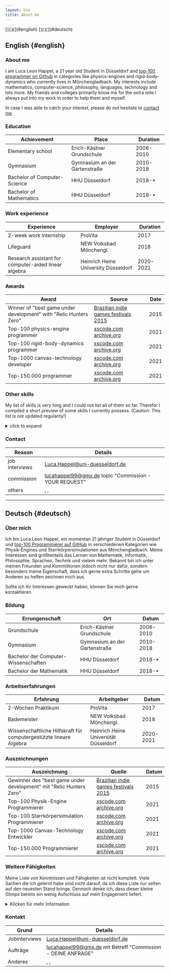 ```yaml
---
layout: bio
title: About me
---
```


<span style="float: right">
[🇬🇧](#english)
[🇩🇪](#deutsch)
<span>

## English {#english}

### About me

I am Luca Leon Happel, a 21 year old Student in Düsseldorf and
[top-100 programmer on Github](https://xscode.com/profile/quoteme) in
categories like physics-engines and rigid-body-dynamics
who currently lives in Mönchengladbach. My interests include mathematics,
computer-science, philosophy, languages, technology and lots more.
My friends and colleges primarily know me for the extra mile I always
put into my work in order to help them and myself.

In case I was able to catch your interest, please do not hesitate to [contact me](#contact).

### Education

| Achievement | Place | Duration |
|---|---|---|
| Elementary school | Erich-Kästner Grundschule | 2006-2010 |
| Gymnasium | Gymnasium an der Gartenstraße | 2010-2018 |
| Bachelor of Computer-Science | HHU Düsseldorf | 2018-* |
| Bachelor of Mathematics | HHU Düsseldorf | 2018-* |

### Work experience

| Experience | Employer | Duration |
|---|---|---|
| 2-week work internship | ProVita | 2017 |
| Lifeguard | NEW Volksbad Mönchengl. | 2018 |
| Research assistant for computer-aided linear algebra | Heinrich Heine University Düsseldorf  | 2020-2021 |

### Awards

| Award | Source | Date |
|---|---|---|
| Winner of "best game under development" with "Relic Hunters Zero" | [Brazilian indie games festivals 2015](https://www.bigfestival.com.br/big-festival-2015.html) | 2015 |
| Top-100 physics-engine programmer | [xscode.com](https://xscode.com/profile/quoteme) [archive.org](https://web.archive.org/web/20210118020545/xscode.com/profile/quoteme) | 2021 |
| Top-100 rigid-body-dynamics programmer | [xscode.com](https://xscode.com/profile/quoteme) [archive.org](https://web.archive.org/web/20210118020545/xscode.com/profile/quoteme) | 2021 |
| Top-1000 canvas-technology developer | [xscode.com](https://xscode.com/profile/quoteme) [archive.org](https://web.archive.org/web/20210118020545/xscode.com/profile/quoteme) | 2021 |
| Top-150.000 programmer | [xscode.com](https://xscode.com/profile/quoteme) [archive.org](https://web.archive.org/web/20210118020545/xscode.com/profile/quoteme) | 2021 |

### Other skills

My list of skills is very long and I could not list all of them so far.
Therefor I compiled a short preview of some skills I currently possess.
(Caution: This list is not updated regularity!)

<details>
<summary markdown="span">click to expand</summary>

- "Advanced" knowledge about mathematics
    - aiming for a Bachelor/Master degree in mathematics
- Programming knowledge
    - Top 50 programmer in physics-engines and rigid-body-dynamics as well as top 1000 canvas-technology, and top 150.000 Github developer (Source: [www.xscode.com/profile/quoteme](https://xscode.com/profile/quoteme))
	- actively programming since age 13 (2012)
	- a lot of experience in (>50 Projects):
        - [JavaScript](https://github.com/Quoteme?tab=repositories&q=&type=&language=javascript)
		- NodeJS
		- CSS
		- HTML
		- Markdown
	- advanced experience in (>10 Projects):
        - [Haskell](https://github.com/Quoteme?tab=repositories&q=&type=&language=haskell)
        - Python (multiple courses in university)
	- studied in university/school:
        - Python
		- JAVA
		- C
		- Assembler
		- PHP
		- SQL
		- UML diagrams
	- extraordinary experiences
		- codeveloper of [relic hunters zero](https://store.steampowered.com/app/382490/Relic_Hunters_Zero/?snr=1_7_7_151_150_1)
			- 95% positive reviews from 6,444 (2020)
			- winner of the "best game under development Brazilian indie games festivals 2015"
			- honorable mention in "battle of games VI festival Cindemundo 2014"
- Social expertise
	- very social, patient and reliable
	- resilient in stressful situations
	- children tend to like me
	- always open to new cultures, experiences, people,...
- Languages
	- native in German
	- fluent in English
	- basic understanding of Turkish
</details>

### Contact

| Reason | Details |
|---|---|
| job interviews | [Luca.Happel@uni-duesseldorf.de](mailto:Luca.Happel@uni-duesseldorf.de) |
| commission | [lucahappel99@gmx.de](mailto:lucahappel99@gmx.de) topic "Commission - YOUR REQUEST" |
| others | [<i class="fa fa-twitter"></i>](https://twitter.com/luca_happel "Twitter"), [<i class="fa fa-facebook"></i>](https://www.facebook.com/lucaleon.happel "Facebook"), [<i class="fa fa-instagram"></i>](https://www.instagram.com/lucaleonhappel/ "Instagram") |

---

## Deutsch {#deutsch}

### Über mich

Ich bin Luca Leon Happel, ein momentan 21 jähriger Student in Düsseldorf
und [top-100 Programmierer auf GitHub](https://xscode.com/profile/quoteme)
in verschiedenen Kategorien wie Physik-Engines und Starrkörpersimulationen
aus Mönchengladbach. Meine Interessen sind größtenteils das Lernen von
Mathematik, Informatik, Philosophie, Sprachen, Technik und vielem mehr.
Bekannt bin ich unter meinen Freunden und Kommilitonen jedoch nicht nur
dafür, sondern besonders meine Eigenschaft, dass ich gerne extra Schritte
gehe um Anderen zu helfen zeichnen mich aus.

Sollte ich Ihr Interessen geweckt haben, können Sie mich gerne kontaktieren.

### Bildung

| Errungenschaft | Ort | Datum |
|---|---|---|
| Grundschule | Erich-Kästner Grundschule | 2006-2010 |
| Gymnasium | Gymnasium an der Gartenstraße | 2010-2018 |
| Bachelor der Computer-Wissenschaften | HHU Düsseldorf | 2018-* |
| Bachelor der Mathematik | HHU Düsseldorf | 2018-* |

### Arbeitserfahrungen

| Erfahrung | Arbeitgeber | Datum |
|---|---|---|
| 2-Wochen Praktikum | ProVita | 2017 |
| Bademeister | NEW Volksbad Mönchengl. | 2018 |
| Wissenschaftliche Hilfskraft für computergestützte lineare Algebra | Heinrich Heine Universität Düsseldorf | 2020-2021 |

### Auszeichnungen

| Auszeichnung | Quelle | Datum |
|---|---|---|
| Gewinner des "best game under development" mit "Relic Hunters Zero" | [Brazilian indie games festivals 2015](https://www.bigfestival.com.br/big-festival-2015.html) | 2015 |
| Top-100 Physik-Engine Programmierer | [xscode.com](https://xscode.com/profile/quoteme) [archive.org](https://web.archive.org/web/20210118020545/xscode.com/profile/quoteme) | 2021 |
| Top-100 Starrkörpersimulation Programmierer | [xscode.com](https://xscode.com/profile/quoteme) [archive.org](https://web.archive.org/web/20210118020545/xscode.com/profile/quoteme) | 2021 |
| Top-1000 Canvas-Technology Entwickler | [xscode.com](https://xscode.com/profile/quoteme) [archive.org](https://web.archive.org/web/20210118020545/xscode.com/profile/quoteme) | 2021 |
| Top-150.000 Programmierer | [xscode.com](https://xscode.com/profile/quoteme) [archive.org](https://web.archive.org/web/20210118020545/xscode.com/profile/quoteme) | 2021 |

### Weitere Fähigkeiten

Meine Liste von Kenntnissen und Fähigkeiten ist nicht komplett. Viele
Sachen die ich gelernt habe sind nicht darauf, da ich diese Liste nur
selten auf den neuesten Stand bringe. Dennoch denke ich, dass dieser
kleine Glimps bereits ein wenig Aufschluss auf mein Engagement liefert.

<details>
<summary markdown="span">Klicken für mehr Information</summary>

- fortgeschrittenes mathematischem Verständnis
    - derzeitiges Ziel: Bachelor/Master in Mathematik an Universität
- Programmierfähigkeiten
    - Top 50 Programmierer in je Physik-Engines und Starrkörpersimulation als auch top 1000 Canvas-Technologie- und top 150.000 Github-Entwickler (Quelle: [www.xscode.com/profile/quoteme](https://xscode.com/profile/quoteme))
	- programmieren seit dem 13. Lebensjahr
	- sehr viel Erfahrung in (>50 Projekte):
        - [JavaScript](https://github.com/Quoteme?tab=repositories&q=&type=&language=javascript)
		- NodeJS
		- CSS
		- HTML
		- Markdown
	- erweiterte Erfahrung in (>10 Projekte):
        - [Haskell](https://github.com/Quoteme?tab=repositories&q=&type=&language=haskell)
        - Python (multiple courses in university)
	- gelernt in der Universität/Schule
        - Python
		- JAVA
		- C
		- Assembler
		- PHP
		- SQL
		- UML Diagramme
	- außerordentliche Errungenschaften
		- Mitentwickler von [relic hunters zero](https://store.steampowered.com/app/382490/Relic_Hunters_Zero/?snr=1_7_7_151_150_1)
			- 95% positive Reviews von 6.444 (Stand 2020)
			- Gewinner des "best game under development Brazilian indie games festivals 2015"
			- Auszeichnung in "battle of games VI festival Cindemundo 2014"
- Soziale Fertigkeiten
	- sozial, zuvorkommend, geduldig und zuverlässig
	- auch in stressvollen Situationen belastbar
    - verantwortungsvoll (siehe Bademeistererfahrungen)
	- kann gut mit Kindern umgehen
	- stets offenkundig für neue Kulturen,Erfahrungen,Leute,...
- Sprachen
	- muttersprachliche Deutschkenntnisse
	- fließende Englischkenntnisse
	- grundlegende Türkischkenntnisse

</details>

### Kontakt

| Grund | Details |
|---|---|
| Jobinterviews | [Luca.Happel@uni-duesseldorf.de](mailto:Luca.Happel@uni-duesseldorf.de) |
| Aufträge | [lucahappel99@gmx.de](mailto:lucahappel99@gmx.de) mit Betreff "Commission - DEINE ANFRAGE" |
| Anderes | [<i class="fa fa-twitter"></i>](https://twitter.com/luca_happel "Twitter"), [<i class="fa fa-facebook"></i>](https://www.facebook.com/lucaleon.happel "Facebook"), [<i class="fa fa-instagram"></i>](https://www.instagram.com/lucaleonhappel/ "Instagram") |
